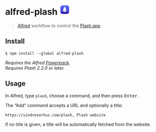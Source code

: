 # alfred-plash <img src="icon.png" width="34">

> [Alfred](https://alfredapp.com) workflow to control the [Plash app](https://github.com/sindresorhus/Plash)

## Install

```
$ npm install --global alfred-plash
```

*Requires the Alfred [Powerpack](https://www.alfredapp.com/powerpack/).*\
*Requires Plash 2.2.0 or later.*

## Usage

In Alfred, type `plash`, choose a command, and then press <kbd>Enter</kbd>.

The “Add” command accepts a URL and optionally a title:

```
https://sindresorhus.com/plash, Plash website
```

If no title is given, a title will be automatically fetched from the website.
